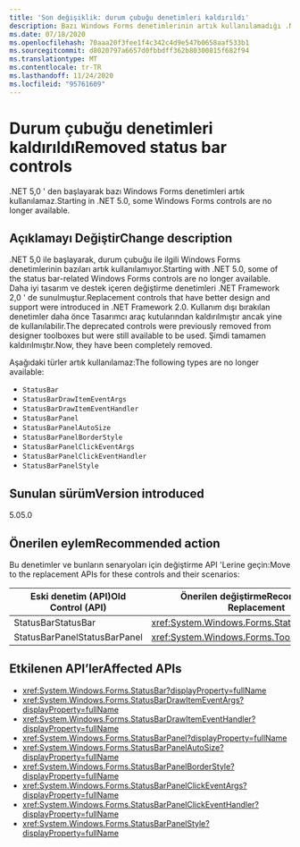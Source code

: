 ```yaml
---
title: 'Son değişiklik: durum çubuğu denetimleri kaldırıldı'
description: Bazı Windows Forms denetimlerinin artık kullanılamadığı .NET 5,0 ' deki Son değişiklik hakkında bilgi edinin.
ms.date: 07/18/2020
ms.openlocfilehash: 70aaa20f3fee1f4c342c4d9e547b0658aaf533b1
ms.sourcegitcommit: d8020797a6657d0fbbdff362b80300815f682f94
ms.translationtype: MT
ms.contentlocale: tr-TR
ms.lasthandoff: 11/24/2020
ms.locfileid: "95761609"
---
```

# <a name="removed-status-bar-controls"></a><span data-ttu-id="97f5d-103">Durum çubuğu denetimleri kaldırıldı</span><span class="sxs-lookup"><span data-stu-id="97f5d-103">Removed status bar controls</span></span>

<span data-ttu-id="97f5d-104">.NET 5,0 ' den başlayarak bazı Windows Forms denetimleri artık kullanılamaz.</span><span class="sxs-lookup"><span data-stu-id="97f5d-104">Starting in .NET 5.0, some Windows Forms controls are no longer available.</span></span>

## <a name="change-description"></a><span data-ttu-id="97f5d-105">Açıklamayı Değiştir</span><span class="sxs-lookup"><span data-stu-id="97f5d-105">Change description</span></span>

<span data-ttu-id="97f5d-106">.NET 5,0 ile başlayarak, durum çubuğu ile ilgili Windows Forms denetimlerinin bazıları artık kullanılamıyor.</span><span class="sxs-lookup"><span data-stu-id="97f5d-106">Starting with .NET 5.0, some of the status bar-related Windows Forms controls are no longer available.</span></span> <span data-ttu-id="97f5d-107">Daha iyi tasarım ve destek içeren değiştirme denetimleri .NET Framework 2,0 ' de sunulmuştur.</span><span class="sxs-lookup"><span data-stu-id="97f5d-107">Replacement controls that have better design and support were introduced in .NET Framework 2.0.</span></span> <span data-ttu-id="97f5d-108">Kullanım dışı bırakılan denetimler daha önce Tasarımcı araç kutularından kaldırılmıştır ancak yine de kullanılabilir.</span><span class="sxs-lookup"><span data-stu-id="97f5d-108">The deprecated controls were previously removed from designer toolboxes but were still available to be used.</span></span> <span data-ttu-id="97f5d-109">Şimdi tamamen kaldırılmıştır.</span><span class="sxs-lookup"><span data-stu-id="97f5d-109">Now, they have been completely removed.</span></span>

<span data-ttu-id="97f5d-110">Aşağıdaki türler artık kullanılamaz:</span><span class="sxs-lookup"><span data-stu-id="97f5d-110">The following types are no longer available:</span></span>

* `StatusBar`
* `StatusBarDrawItemEventArgs`
* `StatusBarDrawItemEventHandler`
* `StatusBarPanel`
* `StatusBarPanelAutoSize`
* `StatusBarPanelBorderStyle`
* `StatusBarPanelClickEventArgs`
* `StatusBarPanelClickEventHandler`
* `StatusBarPanelStyle`

## <a name="version-introduced"></a><span data-ttu-id="97f5d-111">Sunulan sürüm</span><span class="sxs-lookup"><span data-stu-id="97f5d-111">Version introduced</span></span>

<span data-ttu-id="97f5d-112">5.0</span><span class="sxs-lookup"><span data-stu-id="97f5d-112">5.0</span></span>

## <a name="recommended-action"></a><span data-ttu-id="97f5d-113">Önerilen eylem</span><span class="sxs-lookup"><span data-stu-id="97f5d-113">Recommended action</span></span>

<span data-ttu-id="97f5d-114">Bu denetimler ve bunların senaryoları için değiştirme API 'Lerine geçin:</span><span class="sxs-lookup"><span data-stu-id="97f5d-114">Move to the replacement APIs for these controls and their scenarios:</span></span>

| <span data-ttu-id="97f5d-115">Eski denetim (API)</span><span class="sxs-lookup"><span data-stu-id="97f5d-115">Old Control (API)</span></span> | <span data-ttu-id="97f5d-116">Önerilen değiştirme</span><span class="sxs-lookup"><span data-stu-id="97f5d-116">Recommended Replacement</span></span>                          |
|-------------------|--------------------------------------------------|
| <span data-ttu-id="97f5d-117">StatusBar</span><span class="sxs-lookup"><span data-stu-id="97f5d-117">StatusBar</span></span>         | <xref:System.Windows.Forms.StatusStrip>          |
| <span data-ttu-id="97f5d-118">StatusBarPanel</span><span class="sxs-lookup"><span data-stu-id="97f5d-118">StatusBarPanel</span></span>    | <xref:System.Windows.Forms.ToolStripStatusLabel> |

## <a name="affected-apis"></a><span data-ttu-id="97f5d-119">Etkilenen API’ler</span><span class="sxs-lookup"><span data-stu-id="97f5d-119">Affected APIs</span></span>

- <xref:System.Windows.Forms.StatusBar?displayProperty=fullName>
- <xref:System.Windows.Forms.StatusBarDrawItemEventArgs?displayProperty=fullName>
- <xref:System.Windows.Forms.StatusBarDrawItemEventHandler?displayProperty=fullName>
- <xref:System.Windows.Forms.StatusBarPanel?displayProperty=fullName>
- <xref:System.Windows.Forms.StatusBarPanelAutoSize?displayProperty=fullName>
- <xref:System.Windows.Forms.StatusBarPanelBorderStyle?displayProperty=fullName>
- <xref:System.Windows.Forms.StatusBarPanelClickEventArgs?displayProperty=fullName>
- <xref:System.Windows.Forms.StatusBarPanelClickEventHandler?displayProperty=fullName>
- <xref:System.Windows.Forms.StatusBarPanelStyle?displayProperty=fullName>

<!--

### Affected APIs

- `T:System.Windows.Forms.StatusBar`
- `T:System.Windows.Forms.StatusBarDrawItemEventArgs`
- `T:System.Windows.Forms.StatusBarDrawItemEventHandler`
- `T:System.Windows.Forms.StatusBarPanel`
- `T:System.Windows.Forms.StatusBarPanelAutoSize`
- `T:System.Windows.Forms.StatusBarPanelBorderStyle`
- `T:System.Windows.Forms.StatusBarPanelClickEventArgs`
- `T:System.Windows.Forms.StatusBarPanelClickEventHandler`
- `T:System.Windows.Forms.StatusBarPanelStyle`

### Category

Windows Forms

-->
